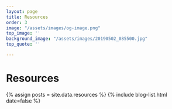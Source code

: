 ```yaml
---
layout: page
title: Resources
order: 3
image: "/assets/images/og-image.png"
top_image: ''
background_image: "/assets/images/20190502_085500.jpg"
top_quote: ''

---
```

# Resources

{% assign posts = site.data.resources %}
{% include blog-list.html date=false %}